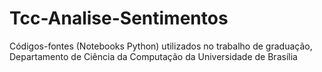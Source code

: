 # Tcc-Analise-Sentimentos
Códigos-fontes (Notebooks Python) utilizados no trabalho de graduação, Departamento de Ciência da Computação da Universidade de Brasília
